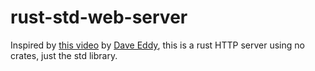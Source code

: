 # rust-std-web-server

Inspired by [this video](https://www.youtube.com/watch?v=L967hYylZuc) by [Dave Eddy](https://github.com/bahamas10), this is a rust HTTP server using no crates, just the std library.
